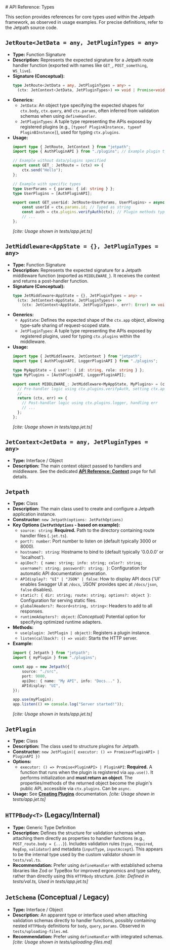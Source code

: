 <docmach type="wrapper" file="doc-fragments/docs.html" replacement="content">
  # API Reference: Types

This section provides references for core types used within the Jetpath framework, as observed in usage examples. For precise definitions, refer to the Jetpath source code.

## `JetRoute<JetData = any, JetPluginTypes = any>`

* **Type:** Function Signature
* **Description:** Represents the expected signature for a Jetpath route handler function (exported with names like `GET_`, `POST_something`, `WS_live`).
* **Signature (Conceptual):**
    ```typescript
    type JetRoute<JetData = any, JetPluginTypes = any> =
      (ctx: JetContext<JetData, JetPluginTypes>) => void | Promise<void>;
    ```
* **Generics:**
    * `JetData`: An object type specifying the expected shapes for `ctx.body`, `ctx.query`, and `ctx.params`, often inferred from validation schemas when using `defineHandler`.
    * `JetPluginTypes`: A tuple type representing the APIs exposed by registered plugins (e.g., `[typeof PluginAInstance, typeof PluginBInstance]`), used for typing `ctx.plugins`.
* **Usage:**
    ```typescript
    import type { JetRoute, JetContext } from "jetpath";
    import type { AuthPluginAPI } from "./plugins"; // Example plugin type

    // Example without data/plugins specified
    export const GET_: JetRoute = (ctx) => {
        ctx.send("Hello");
    };

    // Example with specific types
    type UserParams = { params: { id: string } };
    type UserPlugins = [AuthPluginAPI];

    export const GET_user$id: JetRoute<UserParams, UserPlugins> = async (ctx) => {
        const userId = ctx.params.id; // Typed as string
        const auth = ctx.plugins.verifyAuth(ctx); // Plugin methods typed
        // ...
    };
    ```
    *[cite: Usage shown in tests/app.jet.ts]*

## `JetMiddleware<AppState = {}, JetPluginTypes = any>`

* **Type:** Function Signature
* **Description:** Represents the expected signature for a Jetpath middleware function (exported as `MIDDLEWARE_`). It receives the context and returns a post-handler function.
* **Signature (Conceptual):**
    ```typescript
    type JetMiddleware<AppState = {}, JetPluginTypes = any> =
      (ctx: JetContext<AppState, JetPluginTypes>) =>
        (ctx: JetContext<AppState, JetPluginTypes>, err?: Error) => void | Promise<void>;
    ```
* **Generics:**
    * `AppState`: Defines the expected shape of the `ctx.app` object, allowing type-safe sharing of request-scoped state.
    * `JetPluginTypes`: A tuple type representing the APIs exposed by registered plugins, used for typing `ctx.plugins` within the middleware.
* **Usage:**
    ```typescript
    import type { JetMiddleware, JetContext } from "jetpath";
    import type { AuthPluginAPI, LoggerPluginAPI } from "./plugins";

    type MyAppState = { user?: { id: string, role: string } };
    type MyPlugins = [AuthPluginAPI, LoggerPluginAPI];

    export const MIDDLEWARE_: JetMiddleware<MyAppState, MyPlugins> = (ctx) => {
      // Pre-handler logic using ctx.plugins.verifyAuth, setting ctx.app.user
      // ...
      return (ctx, err) => {
        // Post-handler logic using ctx.plugins.logger, handling err
        // ...
      };
    };
    ```
    *[cite: Usage shown in tests/app.jet.ts]*

## `JetContext<JetData = any, JetPluginTypes = any>`

* **Type:** Interface / Object
* **Description:** The main context object passed to handlers and middleware. See the dedicated [**API Reference: Context**](./context.md) page for full details.

## `Jetpath`

* **Type:** Class
* **Description:** The main class used to create and configure a Jetpath application instance.
* **Constructor:** `new Jetpath(options: JetPathOptions)`
* **Key Options (`JetPathOptions` - based on example):**
    * `source: string`: **Required.** Path to the directory containing route handler files (`.jet.ts`).
    * `port?: number`: Port number to listen on (default typically 3000 or 8000).
    * `hostname?: string`: Hostname to bind to (default typically '0.0.0.0' or 'localhost').
    * `apiDoc?: { name: string; info: string; color?: string; username?: string; password?: string; }`: Configuration for automatic API documentation generation.
    * `APIdisplay?: "UI" | "JSON" | false`: How to display API docs ('UI' enables Swagger UI at `/docs`, 'JSON' provides spec at `/docs/json`, `false` disables).
    * `static?: { dir: string; route: string; options?: object }`: Configuration for serving static files.
    * `globalHeaders?: Record<string, string>`: Headers to add to all responses.
    * `runtimeAdapters?: object`: *(Conceptual)* Potential option for specifying optimized runtime adapters.
* **Methods:**
    * `use(plugin: JetPlugin | object)`: Registers a plugin instance.
    * `listen(callback?: () => void)`: Starts the HTTP server.
* **Example:**
    ```typescript
    import { Jetpath } from "jetpath";
    import { myPlugin } from "./plugins";

    const app = new Jetpath({
        source: "./src",
        port: 9000,
        apiDoc: { name: "My API", info: "Docs..." },
        APIdisplay: "UI",
    });

    app.use(myPlugin);
    app.listen(() => console.log("Server started!"));
    ```
    *[cite: Usage shown in tests/app.jet.ts]*

## `JetPlugin`

* **Type:** Class
* **Description:** The class used to structure plugins for Jetpath.
* **Constructor:** `new JetPlugin({ executor: () => Promise<PluginAPI> | PluginAPI })`
* **Options:**
    * `executor: () => Promise<PluginAPI> | PluginAPI`: **Required.** A function that runs when the plugin is registered via `app.use()`. It performs initialization and **must return an object**. The properties/methods of the returned object become the plugin's public API, accessible via `ctx.plugins`. Can be `async`.
* **Usage:** See [**Creating Plugins**](../plugins.md#creating-plugins) documentation.
    *[cite: Usage shown in tests/app.jet.ts]*

## `HTTPBody<T>` (Legacy/Internal)

* **Type:** Generic Type Definition
* **Description:** Defines the structure for validation schemas when attaching them directly as properties to handler functions (e.g., `POST_route.body = {...}`). Includes validation rules (`type`, `required`, `RegExp`, `validator`) and metadata (`inputType`, `inputAccept`). This appears to be the internal type used by the custom validator shown in `tests/val.ts`.
* **Recommendation:** Prefer using `defineHandler` with established schema libraries like Zod or TypeBox for improved ergonomics and type safety, rather than directly using this `HTTPBody` structure.
    *[cite: Defined in tests/val.ts, Used in tests/app.jet.ts]*

## `JetSchema` (Conceptual / Legacy)

* **Type:** Interface / Object
* **Description:** An apparent type or interface used when attaching validation schemas directly to handler functions, possibly containing nested `HTTPBody` definitions for `body`, `query`, `params`. Observed in `tests/uploading-files.md`.
* **Recommendation:** Prefer using `defineHandler` with integrated schemas.
    *[cite: Usage shown in tests/uploading-files.md]*

</docmach>



